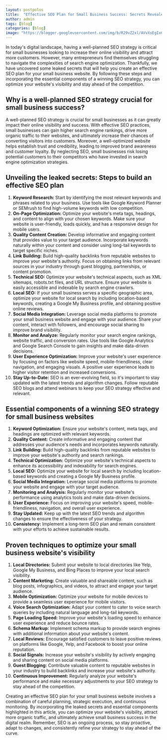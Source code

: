 ```yaml
---
layout: postpolos
title:  "Effective SEO Plan for Small Business Success: Secrets Revealed!"
author: admin
tags: [blog]
categories: [blog]
image: "https://blogger.googleusercontent.com/img/b/R29vZ2xl/AVvXsEgIxCo9GON2V3j_XXq5SdRMS1p-4u7eutlAEyTcyIpNBjoPOL-uulYJTlso_gJSnvLlvanTf1kcmYkPPnIipdGoWQ2o06pZscAxJkIAYbp5K2tvGjM7Fb0YxQXB0dpnU3Wk03Yn22mkth23I3Ca-gYHkygcGx4dSxK0VPGtCboSSp8p36JcomPCg2ff9neh/s1600/20240408_152605.jpg"
---
```


<p>In today's digital landscape, having a well-planned SEO strategy is critical for small businesses looking to increase their online visibility and attract more customers. However, many entrepreneurs find themselves struggling to navigate the complexities of search engine optimization. Thankfully, we have uncovered some leaked secrets that will help you create an effective SEO plan for your small business website. By following these steps and incorporating the essential components of a winning SEO strategy, you can optimize your website's visibility and stay ahead of the competition.</p>
<h2>Why is a well-planned SEO strategy crucial for small business success?</h2>
<p>A well-planned SEO strategy is crucial for small businesses as it can greatly impact their online visibility and success. With effective SEO practices, small businesses can gain higher search engine rankings, drive more organic traffic to their websites, and ultimately increase their chances of converting visitors into customers. Moreover, a well-optimized website helps establish trust and credibility, leading to improved brand awareness and customer loyalty. By neglecting SEO, small businesses risk losing potential customers to their competitors who have invested in search engine optimization strategies.</p>
<h2>Unveiling the leaked secrets: Steps to build an effective SEO plan</h2>
<ol>
<li><strong>Keyword Research:</strong> Start by identifying the most relevant keywords and phrases related to your business. Use tools like Google Keyword Planner or SEMrush to find high-volume keywords with low competition.</li>
<li><strong>On-Page Optimization:</strong> Optimize your website's meta tags, headings, and content to align with your chosen keywords. Make sure your website is user-friendly, loads quickly, and has a responsive design for mobile users.</li>
<li><strong>Quality Content Creation:</strong> Develop informative and engaging content that provides value to your target audience. Incorporate keywords naturally within your content and consider using long-tail keywords to target specific niches.</li>
<li><strong>Link Building:</strong> Build high-quality backlinks from reputable websites to improve your website's authority. Focus on obtaining links from relevant sources in your industry through guest blogging, partnerships, or content promotion.</li>
<li><strong>Technical SEO:</strong> Optimize your website's technical aspects, such as XML sitemaps, robots.txt files, and URL structure. Ensure your website is easily accessible and indexable by search engine crawlers.</li>
<li><strong>Local SEO:</strong> If your small business serves a specific geographic area, optimize your website for local search by including location-based keywords, creating a Google My Business profile, and obtaining positive online reviews.</li>
<li><strong>Social Media Integration:</strong> Leverage social media platforms to promote your small business website and engage with your audience. Share your content, interact with followers, and encourage social sharing to improve brand visibility.</li>
<li><strong>Monitor and Analyze:</strong> Regularly monitor your search engine rankings, website traffic, and conversion rates. Use tools like Google Analytics and Google Search Console to gain insights and make data-driven decisions.</li>
<li><strong>User Experience Optimization:</strong> Improve your website's user experience by focusing on factors like website speed, mobile-friendliness, clear navigation, and engaging visuals. A positive user experience leads to higher visitor retention and increased conversions.</li>
<li><strong>Stay Up-to-Date:</strong> SEO is an ever-evolving field, so it's important to stay updated with the latest trends and algorithm changes. Follow reputable SEO blogs and attend webinars to keep your SEO strategy effective and relevant.</li>
</ol>
<h2>Essential components of a winning SEO strategy for small business websites</h2>
<ol>
<li><strong>Keyword Optimization:</strong> Ensure your website's content, meta tags, and headings are optimized with relevant keywords.</li>
<li><strong>Quality Content:</strong> Create informative and engaging content that addresses your audience's needs and incorporates keywords naturally.</li>
<li><strong>Link Building:</strong> Build high-quality backlinks from reputable websites to improve your website's authority and search rankings.</li>
<li><strong>Technical Optimization:</strong> Optimize your website's technical aspects to enhance its accessibility and indexability for search engines.</li>
<li><strong>Local SEO:</strong> Optimize your website for local search by including location-based keywords and creating a Google My Business profile.</li>
<li><strong>Social Media Integration:</strong> Leverage social media platforms to promote your website and engage with your target audience.</li>
<li><strong>Monitoring and Analysis:</strong> Regularly monitor your website's performance using analytics tools and make data-driven decisions.</li>
<li><strong>User Experience:</strong> Focus on improving your website's speed, mobile-friendliness, navigation, and overall user experience.</li>
<li><strong>Stay Updated:</strong> Keep up with the latest SEO trends and algorithm changes to ensure the effectiveness of your strategy.</li>
<li><strong>Consistency:</strong> Implement a long-term SEO plan and remain consistent with your efforts to achieve sustainable results.</li>
</ol>
<h2>Proven techniques to optimize your small business website's visibility</h2>
<ol>
<li><strong>Local Directories:</strong> Submit your website to local directories like Yelp, Google My Business, and Bing Places to improve your local search visibility.</li>
<li><strong>Content Marketing:</strong> Create valuable and shareable content, such as blog posts, infographics, and videos, to attract and engage your target audience.</li>
<li><strong>Mobile Optimization:</strong> Optimize your website for mobile devices to provide a seamless user experience for mobile visitors.</li>
<li><strong>Voice Search Optimization:</strong> Adapt your content to cater to voice search queries by including natural language and long-tail keywords.</li>
<li><strong>Page Loading Speed:</strong> Improve your website's loading speed to enhance user experience and reduce bounce rates.</li>
<li><strong>Schema Markup:</strong> Implement schema markup to provide search engines with additional information about your website's content.</li>
<li><strong>Local Reviews:</strong> Encourage satisfied customers to leave positive reviews on platforms like Google, Yelp, and Facebook to boost your online reputation.</li>
<li><strong>Social Signals:</strong> Increase your website's visibility by actively engaging and sharing content on social media platforms.</li>
<li><strong>Guest Blogging:</strong> Contribute valuable content to reputable websites in your industry to build backlinks and increase your website's authority.</li>
<li><strong>Continuous Improvement:</strong> Regularly analyze your website's performance and make necessary adjustments to your SEO strategy to stay ahead of the competition.</li>
</ol>
<p>Creating an effective SEO plan for your small business website involves a combination of careful planning, strategic execution, and continuous monitoring. By incorporating the leaked secrets and essential components highlighted in this article, you can optimize your website's visibility, attract more organic traffic, and ultimately achieve small business success in the digital realm. Remember, SEO is an ongoing process, so stay proactive, adapt to changes, and consistently refine your strategy to stay ahead of the curve.</p>


